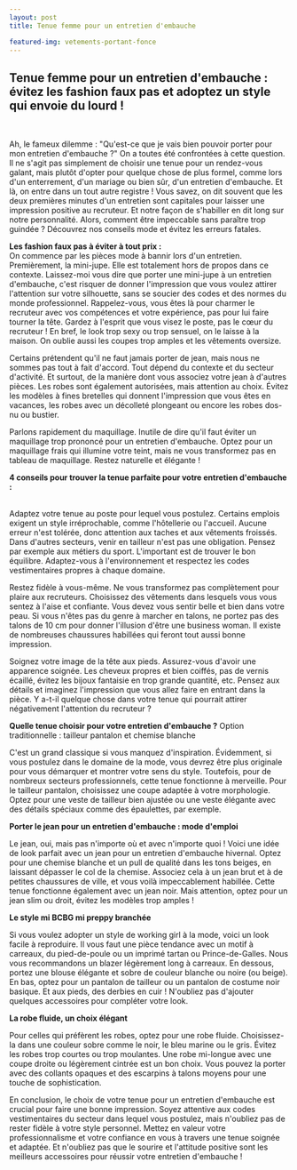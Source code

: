 ```yaml
---
layout: post
title: Tenue femme pour un entretien d'embauche

featured-img: vetements-portant-fonce
---
```

## <strong>Tenue femme pour un entretien d'embauche</strong> : évitez les fashion faux pas et adoptez un style qui envoie du lourd !
<br>

Ah, le fameux dilemme : "Qu'est-ce que je vais bien pouvoir porter pour mon entretien d'embauche ?" On a toutes été confrontées à cette question. Il ne s'agit pas simplement de choisir une tenue pour un rendez-vous galant, mais plutôt d'opter pour quelque chose de plus formel, comme lors d'un enterrement, d'un mariage ou bien sûr, d'un entretien d'embauche. Et là, on entre dans un tout autre registre ! Vous savez, on dit souvent que les deux premières minutes d'un entretien sont capitales pour laisser une impression positive au recruteur. Et notre façon de s'habiller en dit long sur notre personnalité. Alors, comment être impeccable sans paraître trop guindée ? Découvrez nos conseils mode et évitez les erreurs fatales.

<strong>Les fashion faux pas à éviter à tout prix :</strong><br>
On commence par les pièces mode à bannir lors d'un entretien. Premièrement, la mini-jupe. Elle est totalement hors de propos dans ce contexte. Laissez-moi vous dire que porter une mini-jupe à un entretien d'embauche, c'est risquer de donner l'impression que vous voulez attirer l'attention sur votre silhouette, sans se soucier des codes et des normes du monde professionnel. Rappelez-vous, vous êtes là pour charmer le recruteur avec vos compétences et votre expérience, pas pour lui faire tourner la tête. Gardez à l'esprit que vous visez le poste, pas le cœur du recruteur ! En bref, le look trop sexy ou trop sensuel, on le laisse à la maison. On oublie aussi les coupes trop amples et les vêtements oversize.

Certains prétendent qu'il ne faut jamais porter de jean, mais nous ne sommes pas tout à fait d'accord. Tout dépend du contexte et du secteur d'activité. Et surtout, de la manière dont vous associez votre jean à d'autres pièces. Les robes sont également autorisées, mais attention au choix. Évitez les modèles à fines bretelles qui donnent l'impression que vous êtes en vacances, les robes avec un décolleté plongeant ou encore les robes dos-nu ou bustier.

Parlons rapidement du maquillage. Inutile de dire qu'il faut éviter un maquillage trop prononcé pour un entretien d'embauche. Optez pour un maquillage frais qui illumine votre teint, mais ne vous transformez pas en tableau de maquillage. Restez naturelle et élégante !

<strong>4 conseils pour trouver la tenue parfaite pour votre entretien d'embauche :</strong>

<br>Adaptez votre tenue au poste pour lequel vous postulez. Certains emplois exigent un style irréprochable, comme l'hôtellerie ou l'accueil. Aucune erreur n'est tolérée, donc attention aux taches et aux vêtements froissés. Dans d'autres secteurs, venir en tailleur n'est pas une obligation. Pensez par exemple aux métiers du sport. L'important est de trouver le bon équilibre. Adaptez-vous à l'environnement et respectez les codes vestimentaires propres à chaque domaine.

Restez fidèle à vous-même. Ne vous transformez pas complètement pour plaire aux recruteurs. Choisissez des vêtements dans lesquels vous vous sentez à l'aise et confiante. Vous devez vous sentir belle et bien dans votre peau. Si vous n'êtes pas du genre à marcher en talons, ne portez pas des talons de 10 cm pour donner l'illusion d'être une business woman. Il existe de nombreuses chaussures habillées qui feront tout aussi bonne impression.

Soignez votre image de la tête aux pieds. Assurez-vous d'avoir une apparence soignée. Les cheveux propres et bien coiffés, pas de vernis écaillé, évitez les bijoux fantaisie en trop grande quantité, etc. Pensez aux détails et imaginez l'impression que vous allez faire en entrant dans la pièce. Y a-t-il quelque chose dans votre tenue qui pourrait attirer négativement l'attention du recruteur ?

<strong>Quelle tenue choisir pour votre entretien d'embauche ?</strong>
Option traditionnelle : tailleur pantalon et chemise blanche

C'est un grand classique si vous manquez d'inspiration. Évidemment, si vous postulez dans le domaine de la mode, vous devrez être plus originale pour vous démarquer et montrer votre sens du style. Toutefois, pour de nombreux secteurs professionnels, cette tenue fonctionne à merveille. Pour le tailleur pantalon, choisissez une coupe adaptée à votre morphologie. Optez pour une veste de tailleur bien ajustée ou une veste élégante avec des détails spéciaux comme des épaulettes, par exemple.

<strong>Porter le jean pour un entretien d'embauche : mode d'emploi</strong>

Le jean, oui, mais pas n'importe où et avec n'importe quoi ! Voici une idée de look parfait avec un jean pour un entretien d'embauche hivernal. Optez pour une chemise blanche et un pull de qualité dans les tons beiges, en laissant dépasser le col de la chemise. Associez cela à un jean brut et à de petites chaussures de ville, et vous voilà impeccablement habillée. Cette tenue fonctionne également avec un jean noir. Mais attention, optez pour un jean slim ou droit, évitez les modèles trop amples !

<strong>Le style mi BCBG mi preppy branchée</strong>

Si vous voulez adopter un style de working girl à la mode, voici un look facile à reproduire. Il vous faut une pièce tendance avec un motif à carreaux, du pied-de-poule ou un imprimé tartan ou Prince-de-Galles. Nous vous recommandons un blazer légèrement long à carreaux. En dessous, portez une blouse élégante et sobre de couleur blanche ou noire (ou beige). En bas, optez pour un pantalon de tailleur ou un pantalon de costume noir basique. Et aux pieds, des derbies en cuir ! N'oubliez pas d'ajouter quelques accessoires pour compléter votre look.

<strong>La robe fluide, un choix élégant</strong>

Pour celles qui préfèrent les robes, optez pour une robe fluide. Choisissez-la dans une couleur sobre comme le noir, le bleu marine ou le gris. Évitez les robes trop courtes ou trop moulantes. Une robe mi-longue avec une coupe droite ou légèrement cintrée est un bon choix. Vous pouvez la porter avec des collants opaques et des escarpins à talons moyens pour une touche de sophistication.

En conclusion, le choix de votre tenue pour un entretien d'embauche est crucial pour faire une bonne impression. Soyez attentive aux codes vestimentaires du secteur dans lequel vous postulez, mais n'oubliez pas de rester fidèle à votre style personnel. Mettez en valeur votre professionnalisme et votre confiance en vous à travers une tenue soignée et adaptée. Et n'oubliez pas que le sourire et l'attitude positive sont les meilleurs accessoires pour réussir votre entretien d'embauche !